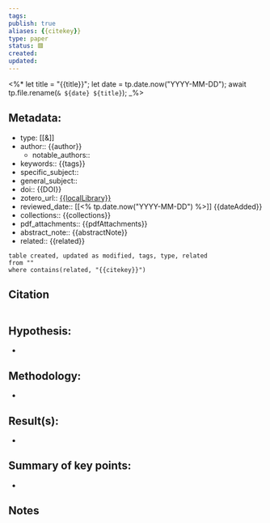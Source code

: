 ```yaml
---
tags: 
publish: true
aliases: {{citekey}}
type: paper
status: 🟥️
created: 
updated: 
---
```


<%*
	let title = "{{title}}";
	let date = tp.date.now("YYYY-MM-DD");
	await tp.file.rename(`& ${date} ${title}`);
_%>
## Metadata:

- type: [[&]]
- author:: {{author}}
	- notable_authors:: 
- keywords:: {{tags}}
- specific_subject:: 
- general_subject:: 
- doi:: {{DOI}}
- zotero_url:: [{{localLibrary}}]({{localLibrary}})
- reviewed_date:: [[<% tp.date.now("YYYY-MM-DD") %>]]
{{dateAdded}}
- collections:: {{collections}}
- pdf_attachments:: {{pdfAttachments}}
- abstract_note:: {{abstractNote}}
- related:: {{related}}

```dataview
table created, updated as modified, tags, type, related
from ""
where contains(related, "{{citekey}}")
```

## Citation

```latex

```

## Hypothesis:

- 

## Methodology:

- 

## Result(s):

- 

## Summary of key points:

- 

## Notes
